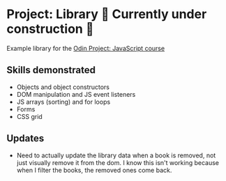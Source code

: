 # Project: Library 🚧 Currently under construction 🚧

Example library for the <a href="https://www.theodinproject.com/lessons/node-path-javascript-library">Odin Project: JavaScript course</a>

## Skills demonstrated

- Objects and object constructors
- DOM manipulation and JS event listeners
- JS arrays (sorting) and for loops
- Forms
- CSS grid

## Updates 
- Need to actually update the library data when a book is removed, not just visually remove it from the dom. I know this isn't working because when I filter the books, the removed ones come back.